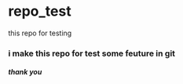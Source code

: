 # repo_test
this repo for testing

### i make this repo for test some feuture in git 
##### thank you
